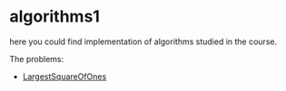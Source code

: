 
# algorithms1
here you could find implementation of algorithms studied in the course. 

The problems:

 - [LargestSquareOfOnes](https://github.com/sivanyahav/algorithms1/tree/main/LargestSquareOfOnes)
